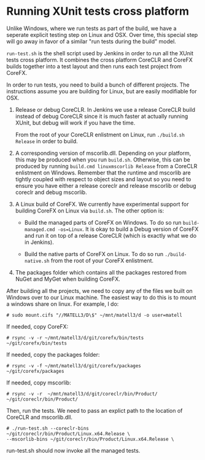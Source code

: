 # Running XUnit tests cross platform

Unlike Windows, where we run tests as part of the build, we have a seperate
explicit testing step on Linux and OSX. Over time, this special step will go
away in favor of a similar "run tests during the build" model.

`run-test.sh` is the shell script used by Jenkins in order to run all the XUnit
tests cross platform. It combines the cross platform CoreCLR and CoreFX builds
together into a test layout and then runs each test project from CoreFX.

In order to run tests, you need to build a bunch of different projects. The
instructions assume you are building for Linux, but are easily modifiable for OSX.

1. Release or debug CoreCLR. In Jenkins we use a release CoreCLR build instead
   of debug CoreCLR since it is much faster at actually running XUnit, but debug
   will work if you have the time.

   From the root of your CoreCLR enlistment on Linux, run `./build.sh Release` in
   order to build.
2. A corresponding version of mscorlib.dll. Depending on your platform, this may
   be produced when you run  `build.sh`. Otherwise, this can be produced by
   running `build.cmd linuxmscorlib Release` from a CoreCLR enlistment on
   Windows. Remember that the runtime and mscorlib are tightly coupled with
   respect to object sizes and layout so you need to ensure you have either a
   release coreclr and release mscorlib or debug coreclr and debug mscorlib.
3. A Linux build of CoreFX. We currently have experimental support for building
   CoreFX on Linux via `build.sh`. 
   The other option is:

   * Build the managed parts of CoreFX on Windows. To do so run `build-managed.cmd -os=Linux`. It is okay to build a Debug version of CoreFX and run it
   on top of a release CoreCLR (which is exactly what we do in Jenkins).

   * Build the native parts of CoreFX on Linux. To do so run `./build-native.sh` from the root of your CoreFX enlistment.

4. The packages folder which contains all the packages restored from NuGet and
   MyGet when building CoreFX.


After building all the projects, we need to copy any of the files we built on Windows
over to our Linux machine. The easiest way to do this is to mount a windows
share on linux. For example, I do:

```
# sudo mount.cifs "//MATELL3/D\$" ~/mnt/matell3/d -o user=matell
```

If needed, copy CoreFX:

```
# rsync -v -r ~/mnt/matell3/d/git/corefx/bin/tests ~/git/corefx/bin/tests
```

If needed, copy the packages folder:

```
# rsync -v -f ~/mnt/matell3/d/git/corefx/packages ~/git/corefx/packages
```

If needed, copy mscorlib:
```
# rsync -v -r  ~/mnt/matell3/d/git/coreclr/bin/Product/ ~/git/coreclr/bin/Product/
```

Then, run the tests. We need to pass an explict path to the location of CoreCLR
and mscorlib.dll.

```
# ./run-test.sh --coreclr-bins ~/git/coreclr/bin/Product/Linux.x64.Release \
--mscorlib-bins ~/git/coreclr/bin/Product/Linux.x64.Release \
```

run-test.sh should now invoke all the managed tests.
